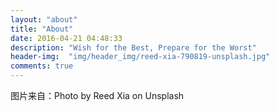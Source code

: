 ```yaml
---
layout: "about"
title: "About"
date: 2016-04-21 04:48:33
description: "Wish for the Best, Prepare for the Worst"
header-img:  "img/header_img/reed-xia-790819-unsplash.jpg"
comments: true
---
```



图片来自：Photo by Reed Xia on Unsplash

